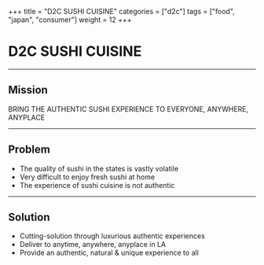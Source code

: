 +++
title = "D2C SUSHI CUISINE"
categories = ["d2c"]
tags = ["food", "japan", "consumer"]
weight = 12
+++

# D2C SUSHI CUISINE

---

## Mission

BRING THE AUTHENTIC SUSHI EXPERIENCE TO EVERYONE, ANYWHERE, ANYPLACE

---

## Problem

- The quality of sushi in the states is vastly volatile
- Very difficult to enjoy fresh sushi at home
- The experience of sushi cuisine is not authentic

---

## Solution

- Cutting-solution through luxurious authentic experiences
- Deliver to anytime, anywhere, anyplace in LA
- Provide an authentic, natural & unique experience to all
